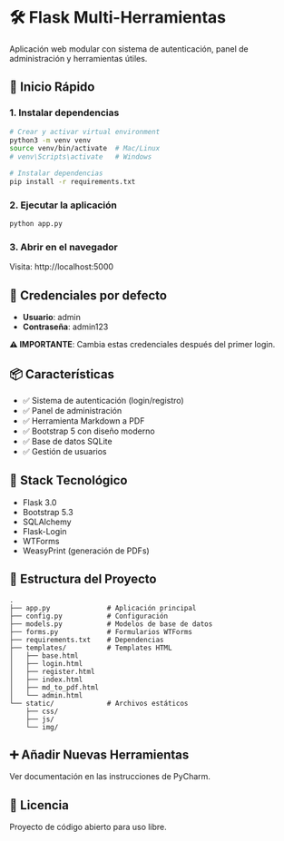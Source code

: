 # 🛠️ Flask Multi-Herramientas

Aplicación web modular con sistema de autenticación, panel de administración y herramientas útiles.

## 🚀 Inicio Rápido

### 1. Instalar dependencias

```bash
# Crear y activar virtual environment
python3 -m venv venv
source venv/bin/activate  # Mac/Linux
# venv\Scripts\activate   # Windows

# Instalar dependencias
pip install -r requirements.txt
```

### 2. Ejecutar la aplicación

```bash
python app.py
```

### 3. Abrir en el navegador

Visita: http://localhost:5000

## 🔐 Credenciales por defecto

- **Usuario**: admin
- **Contraseña**: admin123

**⚠️ IMPORTANTE**: Cambia estas credenciales después del primer login.

## 📦 Características

- ✅ Sistema de autenticación (login/registro)
- ✅ Panel de administración
- ✅ Herramienta Markdown a PDF
- ✅ Bootstrap 5 con diseño moderno
- ✅ Base de datos SQLite
- ✅ Gestión de usuarios

## 🎨 Stack Tecnológico

- Flask 3.0
- Bootstrap 5.3
- SQLAlchemy
- Flask-Login
- WTForms
- WeasyPrint (generación de PDFs)

## 📁 Estructura del Proyecto

```
.
├── app.py              # Aplicación principal
├── config.py           # Configuración
├── models.py           # Modelos de base de datos
├── forms.py            # Formularios WTForms
├── requirements.txt    # Dependencias
├── templates/          # Templates HTML
│   ├── base.html
│   ├── login.html
│   ├── register.html
│   ├── index.html
│   ├── md_to_pdf.html
│   └── admin.html
└── static/             # Archivos estáticos
    ├── css/
    ├── js/
    └── img/
```

## ➕ Añadir Nuevas Herramientas

Ver documentación en las instrucciones de PyCharm.

## 📝 Licencia

Proyecto de código abierto para uso libre.
